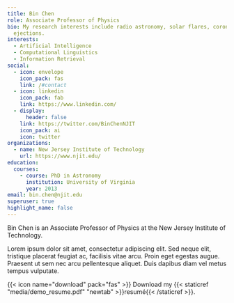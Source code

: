 ```yaml
---
title: Bin Chen
role: Associate Professor of Physics
bio: My research interests include radio astronomy, solar flares, coronal mass
  ejections.
interests:
  - Artificial Intelligence
  - Computational Linguistics
  - Information Retrieval
social:
  - icon: envelope
    icon_pack: fas
    link: /#contact
  - icon: linkedin
    icon_pack: fab
    link: https://www.linkedin.com/
  - display:
      header: false
    link: https://twitter.com/BinChenNJIT
    icon_pack: ai
    icon: twitter
organizations:
  - name: New Jersey Institute of Technology
    url: https://www.njit.edu/
education:
  courses:
    - course: PhD in Astronomy
      institution: University of Virginia
      year: 2013
email: bin.chen@njit.edu
superuser: true
highlight_name: false
---
```

Bin Chen is an Associate Professor of Physics at the New Jersey Institute of Technology. 

Lorem ipsum dolor sit amet, consectetur adipiscing elit. Sed neque elit, tristique placerat feugiat ac, facilisis vitae arcu. Proin eget egestas augue. Praesent ut sem nec arcu pellentesque aliquet. Duis dapibus diam vel metus tempus vulputate.

{{< icon name="download" pack="fas" >}} Download my {{< staticref "media/demo_resume.pdf" "newtab" >}}resumé{{< /staticref >}}.
